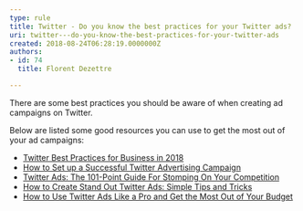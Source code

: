 ```yaml
---
type: rule
title: Twitter - Do you know the best practices for your Twitter ads?
uri: twitter---do-you-know-the-best-practices-for-your-twitter-ads
created: 2018-08-24T06:28:19.0000000Z
authors:
- id: 74
  title: Florent Dezettre

---
```




<span class='intro'> <p>There are some best practices you should be aware of when creating ad campaigns on Twitter.<br></p> </span>

<p>Below are listed some good resources you can use to get the most out of your ad campaigns&#58;</p><ul><li><a href="https&#58;//www.marketingdigibook.com/blog/twitter-best-practices">Twitter Best Practices for Business in 2018</a></li><li><a href="https&#58;//sproutsocial.com/insights/twitter-advertising/">How to Set up a Successful Twitter Advertising Campaign</a></li><li><a href="https&#58;//klientboost.com/ppc/twitter-ads/">Twitter Ads&#58; The 101-Point Guide For Stomping On Your Competition</a></li><li><a href="https&#58;//medium.com/%40crelloapp/how-to-create-stand-out-twitter-ads-simple-tips-and-tricks-2f7373760504">How to Create Stand Out Twitter Ads&#58; Simple Tips and&#160;Tricks</a></li><li><a href="https&#58;//blog.hootsuite.com/twitter-ads/">How to Use Twitter Ads Like a Pro and Get the Most Out of Your Budget</a><br></li></ul>


